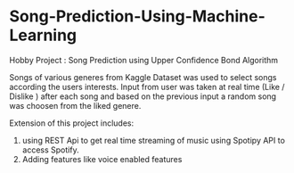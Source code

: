 # Song-Prediction-Using-Machine-Learning
Hobby Project : Song Prediction using Upper Confidence Bond Algorithm


Songs of various generes from Kaggle Dataset was used to select songs according the users interests.
Input from user was taken at real time  (Like / Dislike ) after each song and based on the previous input a random song was choosen from the liked genere.

Extension of this project includes:
1. using REST Api to get real time streaming of music using Spotipy API to access Spotify.
2. Adding features like voice enabled features 
